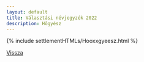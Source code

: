```yaml
---
layout: default
title: Választási névjegyzék 2022
description: Hőgyész
---
```


{% include settlementHTMLs/Hooxxgyeesz.html %}

[Vissza](../)